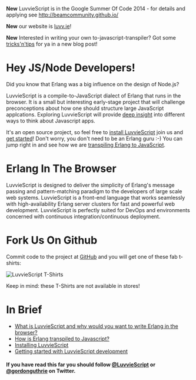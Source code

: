 **New** LuvvieScript is in the Google Summer Of Code 2014 - for details and applying see http://beamcommunity.github.io/

**New** our website is <a href="http://luvv.ie">luvv.ie</a>!

**New** Interested in writing your own to-javascript-transpiler? Got some <a href='http://luvv.ie/2014/01/21/your-transpiler-to-javascript-toolbox/'>tricks'n'tips</a> for ya in a new blog post!

<div class="jumbotron">
  <h1>Hey JS/Node Developers!</h1>
  <p>Did you know that Erlang was a big influence on the design of Node.js?
  </p>
  <p>LuvvieScript is a compile-to-JavaScript dialect of Erlang that runs in the browser. It is a small but interesting early-stage project that will challenge preconceptions about how one should structure large JavaScript applcations. Exploring LuvvieScript will provide <a href="http://luvv.ie/mission.html">deep insight</a> into different ways to think about Javascript apps.
  </p>
    <p>It's an open source project, so feel free to <a href="http://luvv.ie/install.html">install LuvvieScript</a> join us and
    <a href="http://luvv.ie/getting-started.html">get started</a>!
    Don't worry, you don't need to be an Erlang guru :-) You can jump right in and see how we are
    <a href="http://luvv.ie/toolchain.html">transpiling Erlang to JavaScript</a>.
  </p>
</div>

<div class="jumbotron">
  <h1>Erlang In The Browser</h1>
  <p>LuvvieScript is designed to deliver the simplicity of Erlang's message passing and pattern-matching paradigm to the developers of large scale web systems. LuvvieScript is a front-end language that works seamlessly with high-availability Erlang server clusters for fast and powerful web development. LuvvieScript is perfectly suited for DevOps and environments concerned with continuous integration/continuous deployment.
  </p>
</div>

<div class="jumbotron">
  <h1>Fork Us On Github</h1>
  <p>Commit code to the project at <a href="http://github.com/hypernumbers/LuvvieScript">GitHub</a> and you will get one of these fab t-shirts:
  </p>
  <img src="http://luvv.ie/assets/img/gordonguthrie.jpg" alt="LuvvieScript T-Shirts">
  <p>Keep in mind: these T-Shirts are not available in stores!
  </p>
</div>

<h1>In Brief</h1>
<ul>
<li><a href="http://luvv.ie/mission.html">What is LuvvieScript and why would you want to write Erlang in the browser?</a></li>
<li><a href="http://luvv.ie/toolchain.html">How is Erlang transpiled to Javascript?</a></li>
<li><a href="http://luvv.ie/install.html">Installing LuvvieScript</a></li>
<li><a href="http://luvv.ie/getting-started.html">Getting started with LuvvieScript development</a></li>
</ul>
<div class='well'>
     <h4 class='text-info'>If you have read this far you should follow <a href='http://twitter.com/luvviescript'>@LuvvieScript</a> or <a href='http://twitter.com/gordonguthrie'>@gordonguthrie</a> on Twitter.</h4>
  </div>

